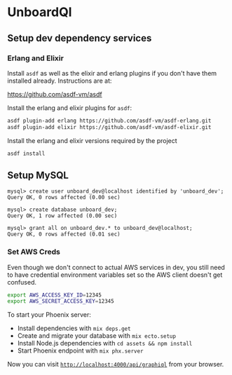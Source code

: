 # UnboardQl

## Setup dev dependency services

### Erlang and Elixir

Install `asdf` as well as the elixir and erlang plugins if you don't have them installed already. Instructions are at:

https://github.com/asdf-vm/asdf

Install the erlang and elixir plugins for `asdf`:

```bash
asdf plugin-add erlang https://github.com/asdf-vm/asdf-erlang.git
asdf plugin-add elixir https://github.com/asdf-vm/asdf-elixir.git
```

Install the erlang and elixir versions required by the project

```bash
asdf install
```

## Setup MySQL

```
mysql> create user unboard_dev@localhost identified by 'unboard_dev';
Query OK, 0 rows affected (0.00 sec)

mysql> create database unboard_dev;
Query OK, 1 row affected (0.00 sec)

mysql> grant all on unboard_dev.* to unboard_dev@localhost;
Query OK, 0 rows affected (0.01 sec)
```

### Set AWS Creds

Even though we don't connect to actual AWS services in dev, you still need to have credential environment variables set so the AWS client doesn't get confused.

```bash
export AWS_ACCESS_KEY_ID=12345
export AWS_SECRET_ACCESS_KEY=12345
```


To start your Phoenix server:

  * Install dependencies with `mix deps.get`
  * Create and migrate your database with `mix ecto.setup`
  * Install Node.js dependencies with `cd assets && npm install`
  * Start Phoenix endpoint with `mix phx.server`

Now you can visit [`http://localhost:4000/api/graphiql`](http://localhost:4000/api/graphiql) from your browser.
